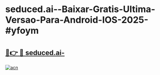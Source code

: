 # seduced.ai--Baixar-Gratis-Ultima-Versao-Para-Android-IOS-2025-#yfoym

# <h2><a href="https://ainizakaria.my?title=seduced.ai-&ref=25M">🔗👉 🔴 seduced.ai-</a></h2>

[![acn](https://github.com/user-attachments/assets/0f9c940e-d8b0-45ae-aac7-cd30a18b3e1c)](https://ainizakaria.my?title=seduced.ai-&ref=25M)

